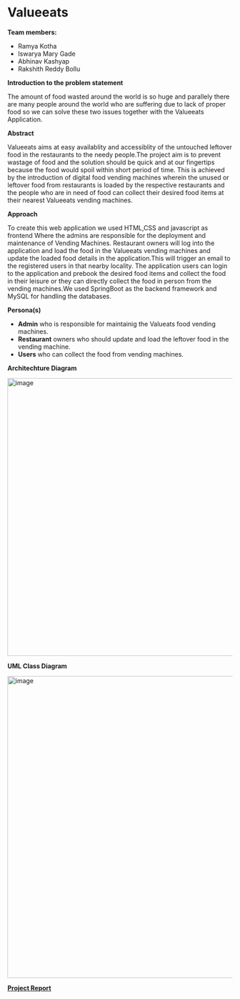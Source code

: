 <h1>Valueeats</h1>

**Team members:**
- Ramya Kotha
- Iswarya Mary Gade
- Abhinav Kashyap
- Rakshith Reddy Bollu

**Introduction to the problem statement**

The amount of food wasted around the world is so huge and parallely there are many people around the world 
who are suffering due to lack of proper food so we can solve these two issues together with the Valueeats Application.

**Abstract**

Valueeats aims at easy availablity and accessiblity of the untouched leftover food in the restaurants to the needy people.The project aim is to prevent wastage of food and the solution should be quick and at our fingertips because the food would spoil within short period of time. This is achieved by the introduction of digital food vending machines wherein the unused or leftover food from restaurants is loaded by the respective restaurants and the people who are in need of food can collect their desired food items at their nearest Valueeats vending machines.

**Approach**

To create this web application we used HTML,CSS and javascript as frontend Where the admins are responsible for the deployment and maintenance of Vending Machines. Restaurant owners will log into the application and load the food in the Valueeats vending machines and update the loaded food details in the application.This will trigger an email to the registered users in that nearby locality. The application users can login to the application and prebook the desired food items and collect the food in their leisure or they can directly collect the food in person from the vending machines.We used SpringBoot as the backend framework and MySQL for handling the databases.

**Persona(s)**

* **Admin** who is responsible for maintainig the Valueats food vending machines.
* **Restaurant** owners who should update and load the leftover food in the vending machine.
* **Users** who can collect the food from vending machines.

**Architechture Diagram**

<img width="622" alt="image" src="https://user-images.githubusercontent.com/60643500/169195407-6cca91a4-5e63-475e-a3d7-e736fc4f0e59.png">



**UML Class Diagram**


<img width="676" alt="image" src="https://user-images.githubusercontent.com/60643500/169194867-63effa11-77bb-44d9-8450-7ef55a55877c.png">


**[Project Report](https://github.com/sjsucmpe272SP22/ValueEats/blob/main/Value%20Eats%20Project%20Report.pdf)**



